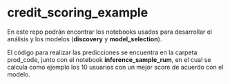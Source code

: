 # credit_scoring_example
En este repo podrán encontrar los notebooks usados para desarrollar el análisis y los modelos (**discovery** y **model_selection**).

El código para realizar las predicciones se encuentra en la carpeta prod_code, junto con el notebook **inference_sample_rum**, en el cual se calcula como ejemplo los 10 usuarios con un mejor score de acuerdo con el modelo.
